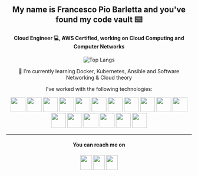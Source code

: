 <link rel="stylesheet" href="https://cdn.jsdelivr.net/gh/devicons/devicon@latest/devicon.min.css">
<div align="center">
 
  <h2> My name is <b>Francesco Pio Barletta</b> and you've found my code vault ⌨️ </h2>

  <h4>Cloud Engineer 💻, AWS Certified, working on Cloud Computing and Computer Networks</h4>
  
  ![Top Langs](https://github-readme-stats.vercel.app/api/top-langs?username=ilBarlo&show_icons=true&theme=algolia&layout=compact&title_color=#FFF&hide_border=true)
  
  🌱 I’m currently learning Docker, Kubernetes, Ansible and Software Networking & Cloud theory
  
   I've worked with the following technologies:
  <div>
   <img src="https://cdn.jsdelivr.net/gh/devicons/devicon/icons/aws/aws-original.svg" height="40" />
  <img src="https://cdn.jsdelivr.net/gh/devicons/devicon/icons/react/react-original.svg" height="40" />
  <img src="https://cdn.jsdelivr.net/gh/devicons/devicon/icons/javascript/javascript-original.svg" height="40"/>
  <img src="https://cdn.jsdelivr.net/gh/devicons/devicon/icons/html5/html5-original.svg" height="40"/>
  <img src="https://cdn.jsdelivr.net/gh/devicons/devicon/icons/bootstrap/bootstrap-original.svg" height="40"/>
  <img src="https://cdn.jsdelivr.net/gh/devicons/devicon/icons/java/java-original.svg" height="40"/>
  <img src="https://cdn.jsdelivr.net/gh/devicons/devicon/icons/cplusplus/cplusplus-original.svg"height="40" />
    <img src="https://cdn.jsdelivr.net/gh/devicons/devicon/icons/c/c-original.svg"height="40" />
    <img src="https://cdn.jsdelivr.net/gh/devicons/devicon/icons/rust/rust-plain.svg"height="40" />  
   <img src="https://cdn.jsdelivr.net/gh/devicons/devicon/icons/go/go-original.svg"height="40" />  
    <img src="https://cdn.jsdelivr.net/gh/devicons/devicon/icons/docker/docker-plain.svg"height="40" /> 
    <img src="https://cdn.jsdelivr.net/gh/devicons/devicon/icons/ansible/ansible-original.svg"height="40" />  <img src="https://cdn.jsdelivr.net/gh/devicons/devicon/icons/kubernetes/kubernetes-plain.svg"height="40" />  
  <img src="https://cdn.jsdelivr.net/gh/devicons/devicon/icons/python/python-original.svg" height="40"/>
  <img src="https://cdn.jsdelivr.net/gh/devicons/devicon/icons/mongodb/mongodb-original.svg" height="40" />
  <img src="https://cdn.jsdelivr.net/gh/devicons/devicon/icons/oracle/oracle-original.svg" height="40"/>
  <img src="https://cdn.jsdelivr.net/gh/devicons/devicon/icons/sqlite/sqlite-original.svg"height="40" />
  </div>   
 <hr/>
 <div>
  <h4>You can reach me on<h4/>
  <a href='https://www.instagram.com/il_barlo/'><img height="40" width="32" src="https://cdn.simpleicons.org/instagram" /></a>
  <a href='https://www.linkedin.com/in/ilbarlo/'><img height="40" width="32" src="https://cdn.simpleicons.org/linkedin" /></a>
  <a href='https://www.facebook.com/francesco.barletta.7359'><img height="40" width="32" src="https://cdn.simpleicons.org/facebook" /></a>
 </div>


<!---
ilBarlo/ilBarlo is a ✨ special ✨ repository because its `README.md` (this file) appears on your GitHub profile.
You can click the Preview link to take a look at your changes.
--->
